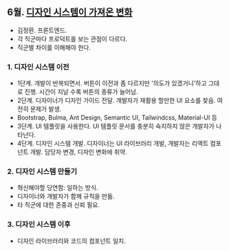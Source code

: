 ## 6월. [디자인 시스템이 가져온 변화](https://www.youtube.com/watch?v=aVHLcQzcRbA)
- 김정환. 프론트엔드.
- 각 직군마다 프로덕트를 보는 관점이 다르다. 
- 직군별 차이를 이해해야 한다.
### 1. 디자인 시스템 이전
- 1단계. 개발이 반복되면서. 버튼이 이전과 좀 다르지만 '의도가 있겠거니'하고 그대로 진행. 시간이 지날 수록 버튼의 종류가 늘어남.
- 2단계. 디자이너가 디자인 가이드 전달. 개발자가 재활용 할만한 UI 요소를 찾음. 여전히 문제가 발생. 
- Bootstrap, Bulma, Ant Design, Semantic UI, Tailwindcss, Material-UI 등
- 3단계. UI 템플릿을 사용한다. UI 템플릿 문서를 충분히 숙지하지 않은 개발자가 나타난다.
- 4단계. 디자인 시스템 개발. 디자이너는 UI 라이브러리 개발, 개발자는 리액트 컴포넌트 개발. 담당자 변경, 디자인 변화에 취약.
### 2. 디자인 시스템 만들기
- 혁신해야할 당연함: 일하는 방식.
- 디자이너와 개발자가 함께 규칙을 만듦.
- 타 직군에 대한 존중과 신뢰 필요.
### 3. 디자인 시스템 이후
- 디자인 라이브러리와 코드의 컴포넌트 일치.
